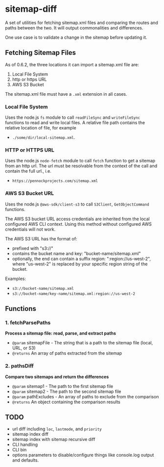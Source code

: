 # sitemap-diff
A set of utilities for fetching sitemap.xml files and comparing the routes and paths between the two. It will output commonalities and differences.

One use case is to validate a change in the sitemap before updating it.

## Fetching Sitemap Files
As of 0.6.2, the three locations it can import a sitemap.xml file are:
1. Local File System
2. http or https URL
3. AWS S3 Bucket

The sitemap.xml file must have a `.xml` extension in all cases.

### Local File System
Uses the node.js `fs` module to call `readFileSync` and `writeFileSync` functions to read and write local files. A relative file path contains the relative location of file, for example 
- `./some/dir/local-sitemap.xml`.  

### HTTP or HTTPS URL
Uses the node.js `node-fetch` module to call `fetch` function to get a sitemap from an http url.  The url must be resolvable from the context of the call and contain the full url., i.e. 
- `https://pennockprojects.com/sitemap.xml`

### AWS S3 Bucket URL
Uses the node.js `@aws-sdk/client-s3` to call `S3Client`, `GetObjectCommand` functions. 

The AWS S3 bucket URL access credentials are inherited from the local configured AWS CLI context.  Using this method without configured AWS credentials will not work.

The AWS S3 URL has the format of:
  - prefixed with "s3://"
  - contains the bucket name and key: "bucket-name/sitemap.xml"
  - optionally, the end can contain a suffix region: ":region://us-west-2", where "us-west-2" is replaced by your specific region string of the bucket.

Examples:
  - `s3://bucket-name/sitemap.xml`
  - `s3://bucket-name/key-name/sitemap.xml:region://us-west-2`

## Functions
### 1. fetchParsePaths
**Process a sitemap file: read, parse, and extract paths**

  - `@param` sitemapFile - The string that is a path to the sitemap file (local, URL, or S3)
  - `@returns` An array of paths extracted from the sitemap

### 2. pathsDiff
**Compare two sitemaps and return the differences**

  - `@param` sitemap1 - The path to the first sitemap file
  - `@param` sitemap2 - The path to the second sitemap file
  - `@param` pathExcludes - An array of paths to exclude from the comparison
  - `@returns` An object containing the comparison results

## TODO
- url diff including `loc`, `lastmode`, and `priority`
- sitemap index diff
- sitemap index with sitemap recursive diff
- CLI handling
- CLI bin
- options parameters to disable/configure things like console.log output and defaults.

